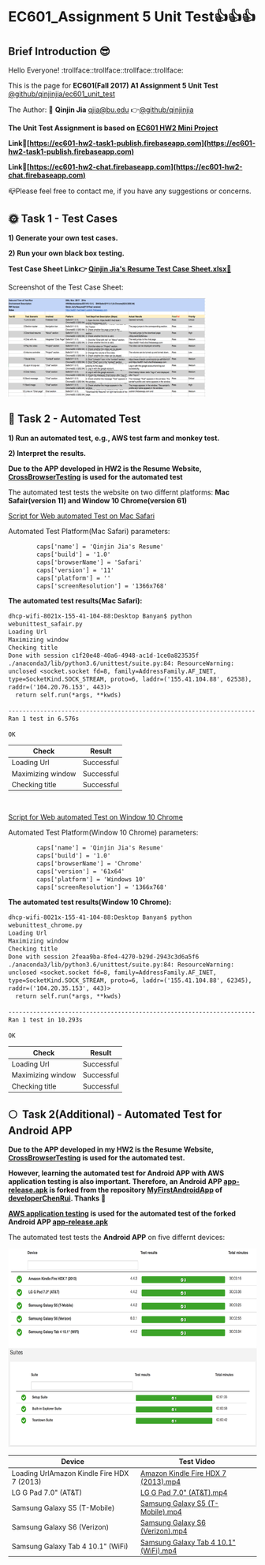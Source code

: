 # EC601_Assignment 5 Unit Test:thumbsup::thumbsup::thumbsup:
## Brief Introduction :sunglasses:
  Hello Everyone! :trollface::trollface::trollface::trollface:
  
  This is the page for **EC601(Fall 2017) A1 Assignment 5 Unit Test** 
  [@github/qinjinjia/ec601_unit_test](https://github.com/qinjinjia/ec601_Unit_Test)
  
  The Author: :boy: **Qinjin Jia** qjia@bu.edu   :point_right:[@github/qinjinjia](https://github.com/qinjinjia)
  
  **The Unit Test Assignment is based on [EC601 HW2 Mini Project](https://github.com/qinjinjia/ec601_miniproject)**
      
  **Link:link:[https://ec601-hw2-task1-publish.firebaseapp.com](https://ec601-hw2-task1-publish.firebaseapp.com)** 
  
  **Link:link:[https://ec601-hw2-chat.firebaseapp.com](https://ec601-hw2-chat.firebaseapp.com)**
     
  :mailbox_closed:Please feel free to contact me, if you have any suggestions or concerns.
  
  
## :sun_with_face: **Task 1 - Test Cases**
   
**1) Generate your own test cases.**

**2) Run your own black box testing.**
  
  **Test Case Sheet Link:point_right: [Qinjin Jia's Resume Test Case Sheet.xlsx:link:](https://github.com/qinjinjia/ec601_Unit_Test/blob/master/Qinjin%20Jia's%20Resume%20Test%20Case%20Sheet.xlsx)** 
  
  Screenshot of the Test Case Sheet:
  
  <img src="https://github.com/qinjinjia/ec601_Unit_Test/blob/master/Unit%20Test%20Screenshot.png" width="400" height="200">

## :full_moon_with_face: **Task 2 - Automated Test**
  
**1) Run an automated test, e.g., AWS test farm and monkey test.**

**2) Interpret the results.**

**Due to the APP developed in HW2 is the Resume Website,**
**[CrossBrowserTesting](https://app.crossbrowsertesting.com/test-center) is used for the automated test**

The automated test tests the website on two differnt platforms: **Mac Safair(version 11) and Window 10 Chrome(version 61)**

[Script for Web automated Test on Mac Safari](https://github.com/qinjinjia/ec601_Unit_Test/blob/master/webunittest_safair.py)

Automated Test Platform(Mac Safari) parameters:

```#python
        caps['name'] = 'Qinjin Jia's Resume'
        caps['build'] = '1.0'
        caps['browserName'] = 'Safari'
        caps['version'] = '11'
        caps['platform'] = ''
        caps['screenResolution'] = '1366x768'
```
**The automated test results(Mac Safari):** 
```
dhcp-wifi-8021x-155-41-104-88:Desktop Banyan$ python webunittest_safair.py
Loading Url
Maximizing window
Checking title
Done with session c1f20e48-40a6-4948-ac1d-1ce0a823535f
./anaconda3/lib/python3.6/unittest/suite.py:84: ResourceWarning: unclosed <socket.socket fd=8, family=AddressFamily.AF_INET, type=SocketKind.SOCK_STREAM, proto=6, laddr=('155.41.104.88', 62538), raddr=('104.20.76.153', 443)>
  return self.run(*args, **kwds)

----------------------------------------------------------------------
Ran 1 test in 6.576s

OK
```

|Check |Result |    
|---|---  
|Loading Url|Successful |
|Maximizing window |Successful |
|Checking title |Successful |


</br>


[Script for Web automated Test on Window 10 Chrome](https://github.com/qinjinjia/ec601_Unit_Test/blob/master/webunittest_chrome.py)

Automated Test Platform(Window 10 Chrome) parameters:

``` #python
        caps['name'] = 'Qinjin Jia's Resume'
        caps['build'] = '1.0'
        caps['browserName'] = 'Chrome'
        caps['version'] = '61x64'
        caps['platform'] = 'Windows 10'
        caps['screenResolution'] = '1366x768'
```
**The automated test results(Window 10 Chrome):** 
```
dhcp-wifi-8021x-155-41-104-88:Desktop Banyan$ python webunittest_chrome.py
Loading Url
Maximizing window
Checking title
Done with session 2feaa9ba-8fe4-4270-b29d-2943c3d6a5f6
./anaconda3/lib/python3.6/unittest/suite.py:84: ResourceWarning: unclosed <socket.socket fd=8, family=AddressFamily.AF_INET, type=SocketKind.SOCK_STREAM, proto=6, laddr=('155.41.104.88', 62345), raddr=('104.20.35.153', 443)>
  return self.run(*args, **kwds)

----------------------------------------------------------------------
Ran 1 test in 10.293s

OK
```

|Check |Result |    
|---|---  
|Loading Url|Successful |
|Maximizing window |Successful |
|Checking title |Successful |

## :full_moon:  **Task 2(Additional) - Automated Test for Android APP**
**Due to the APP developed in my HW2 is the Resume Website,**
**[CrossBrowserTesting](https://app.crossbrowsertesting.com/test-center) is used for the automated test.**

**However, learning the automated test for Android APP with AWS application testing is also important. Therefore, an Android APP [app-release.apk](https://github.com/qinjinjia/ec601_Unit_Test/blob/master/app-release.apk) is forked from the repository [MyFirstAndroidApp](https://github.com/developerChenRui/MyFirstAndroidApp) of [developerChenRui](https://github.com/developerChenRui). Thanks :tada:**

**[AWS application testing](https://aws.amazon.com/device-farm/) is used for the automated test of the forked Android APP [app-release.apk](https://github.com/qinjinjia/ec601_Unit_Test/blob/master/app-release.apk)**

The automated test tests the **Android APP** on five differnt devices:

<img src="https://github.com/qinjinjia/ec601_Unit_Test/blob/master/Android%20APP%20AWS%20Unit%20Test%20devices%20list.png" width="600" height="200">

 <img src="https://github.com/qinjinjia/ec601_Unit_Test/blob/master/Android%20APP%20AWS%20Unit%20Test%20Suites%20and%20Results.png" width="600" height="200">
 
 |Device |Test Video |    
|---|---  
|Loading UrlAmazon Kindle Fire HDX 7 (2013)|[Amazon Kindle Fire HDX 7 (2013).mp4](https://github.com/qinjinjia/ec601_Unit_Test/blob/master/Test%20Videos%20Generated%20by%20AWS/Amazon%20Kindle%20Fire%20HDX%207%20(2013).mp4) |
|LG G Pad 7.0" (AT&T) |[LG G Pad 7.0" (AT&T).mp4](https://github.com/qinjinjia/ec601_Unit_Test/blob/master/Test%20Videos%20Generated%20by%20AWS/%20LG%20G%20Pad%207.0%22%20(AT%26T).mp4) |
|Samsung Galaxy S5 (T-Mobile) |[Samsung Galaxy S5 (T-Mobile).mp4](https://github.com/qinjinjia/ec601_Unit_Test/blob/master/Test%20Videos%20Generated%20by%20AWS/%20Samsung%20Galaxy%20S5%20(T-Mobile).mp4) |
|Samsung Galaxy S6 (Verizon) |[Samsung Galaxy S6 (Verizon).mp4](https://github.com/qinjinjia/ec601_Unit_Test/blob/master/Test%20Videos%20Generated%20by%20AWS/%20Samsung%20Galaxy%20S6%20(Verizon).mp4) |
|Samsung Galaxy Tab 4 10.1" (WiFi) |[Samsung Galaxy Tab 4 10.1" (WiFi).mp4](https://github.com/qinjinjia/ec601_Unit_Test/blob/master/Test%20Videos%20Generated%20by%20AWS/Samsung%20Galaxy%20Tab%204%2010.1%22%20(WiFi).mp4) |
